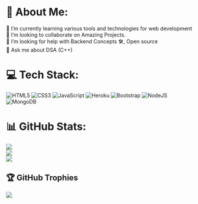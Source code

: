 # 💫 About Me:
🌱 I’m currently learning various tools and technologies for web development <br>👯 I’m looking to collaborate on Amazing Projects.<br>🤝 I’m looking for help with Backend Concepts 🛠, Open source<br>💬 Ask me about DSA (C++)


# 💻 Tech Stack:
![HTML5](https://img.shields.io/badge/html5-%23E34F26.svg?style=for-the-badge&logo=html5&logoColor=white) ![CSS3](https://img.shields.io/badge/css3-%231572B6.svg?style=for-the-badge&logo=css3&logoColor=white) ![JavaScript](https://img.shields.io/badge/javascript-%23323330.svg?style=for-the-badge&logo=javascript&logoColor=%23F7DF1E) ![Heroku](https://img.shields.io/badge/heroku-%23430098.svg?style=for-the-badge&logo=heroku&logoColor=white) ![Bootstrap](https://img.shields.io/badge/bootstrap-%23563D7C.svg?style=for-the-badge&logo=bootstrap&logoColor=white) ![NodeJS](https://img.shields.io/badge/node.js-6DA55F?style=for-the-badge&logo=node.js&logoColor=white) ![MongoDB](https://img.shields.io/badge/MongoDB-%234ea94b.svg?style=for-the-badge&logo=mongodb&logoColor=white)
# 📊 GitHub Stats:
![](https://github-readme-stats.vercel.app/api?username=muskanbansal0223&theme=radical&hide_border=false&include_all_commits=false&count_private=false)<br/>
![](https://github-readme-streak-stats.herokuapp.com/?user=muskanbansal0223&theme=radical&hide_border=false)<br/>
![](https://github-readme-stats.vercel.app/api/top-langs/?username=muskanbansal0223&theme=radical&hide_border=false&include_all_commits=false&count_private=false&layout=compact)

## 🏆 GitHub Trophies
![](https://github-profile-trophy.vercel.app/?username=muskanbansal0223&theme=radical&no-frame=false&no-bg=true&margin-w=4)
